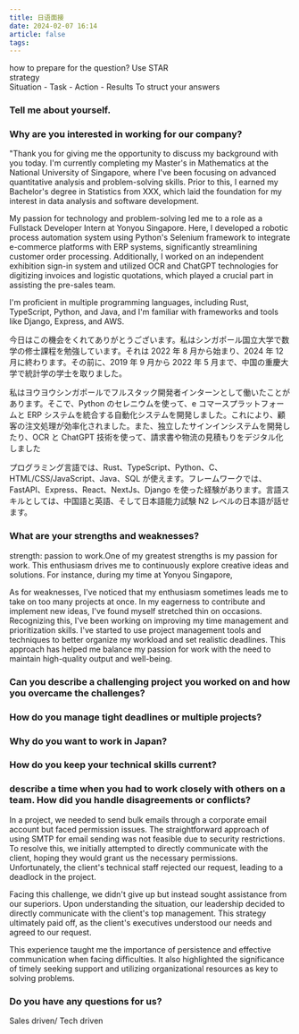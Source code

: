 ```yaml
---
title: 日语面接
date: 2024-02-07 16:14
article: false
tags: 
---
```


how to prepare for the question? Use STAR  
strategy  
Situation - Task - Action - Results To struct your answers

### Tell me about yourself.

### Why are you interested in working for our company?
"Thank you for giving me the opportunity to discuss my background with you today. I'm currently completing my Master's in Mathematics at the National University of Singapore, where I've been focusing on advanced quantitative analysis and problem-solving skills. Prior to this, I earned my Bachelor's degree in Statistics from XXX, which laid the foundation for my interest in data analysis and software development.

My passion for technology and problem-solving led me to a role as a Fullstack Developer Intern at Yonyou Singapore. Here, I developed a robotic process automation system using Python's Selenium framework to integrate e-commerce platforms with ERP systems, significantly streamlining customer order processing. Additionally, I worked on an independent exhibition sign-in system and utilized OCR and ChatGPT technologies for digitizing invoices and logistic quotations, which played a crucial part in assisting the pre-sales team.

I'm proficient in multiple programming languages, including Rust, TypeScript, Python, and Java, and I'm familiar with frameworks and tools like Django, Express, and AWS. 

今日はこの機会をくれてありがとうございます。私はシンガポール国立大学で数学の修士課程を勉強しています。それは 2022 年 8 月から始まり、2024 年 12 月に終わります。その前に、2019 年 9 月から 2022 年 5 月まで、中国の重慶大学で統計学の学士を取りました。

私はヨウヨウシンガポールでフルスタック開発者インターンとして働いたことがあります。そこで、Python のセレニウムを使って、e コマースプラットフォームと ERP システムを統合する自動化システムを開発しました。これにより、顧客の注文処理が効率化されました。また、独立したサインインシステムを開発したり、OCR と ChatGPT 技術を使って、請求書や物流の見積もりをデジタル化しました

プログラミング言語では、Rust、TypeScript、Python、C、HTML/CSS/JavaScript、Java、SQL が使えます。フレームワークでは、FastAPI、Express、React、NextJs、Django を使った経験があります。言語スキルとしては、中国語と英語、そして日本語能力試験 N2 レベルの日本語が話せます。

### What are your strengths and weaknesses?
strength: passion to work.One of my greatest strengths is my passion for work. This enthusiasm drives me to continuously explore creative ideas and solutions. For instance, during my time at Yonyou Singapore,

As for weaknesses, I've noticed that my enthusiasm sometimes leads me to take on too many projects at once. In my eagerness to contribute and implement new ideas, I've found myself stretched thin on occasions. Recognizing this, I've been working on improving my time management and prioritization skills. I've started to use project management tools and techniques to better organize my workload and set realistic deadlines. This approach has helped me balance my passion for work with the need to maintain high-quality output and well-being.

### Can you describe a challenging project you worked on and how you overcame the challenges?

### How do you manage tight deadlines or multiple projects?


### Why do you want to work in Japan?

### How do you keep your technical skills current?

### describe a time when you had to work closely with others on a team. How did you handle disagreements or conflicts?
In a project, we needed to send bulk emails through a corporate email account but faced permission issues. The straightforward approach of using SMTP for email sending was not feasible due to security restrictions. To resolve this, we initially attempted to directly communicate with the client, hoping they would grant us the necessary permissions. Unfortunately, the client's technical staff rejected our request, leading to a deadlock in the project.

Facing this challenge, we didn't give up but instead sought assistance from our superiors. Upon understanding the situation, our leadership decided to directly communicate with the client's top management. This strategy ultimately paid off, as the client's executives understood our needs and agreed to our request.

This experience taught me the importance of persistence and effective communication when facing difficulties. It also highlighted the significance of timely seeking support and utilizing organizational resources as key to solving problems.

### Do you have any questions for us?
Sales driven/ Tech driven